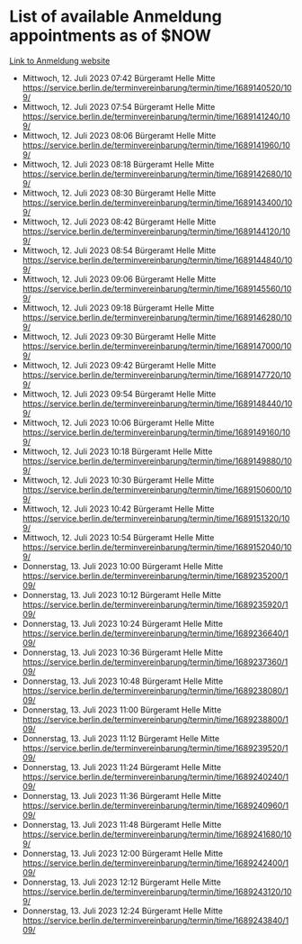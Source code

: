 # List of available Anmeldung appointments as of $NOW
[Link to Anmeldung website](https://service.berlin.de/terminvereinbarung/termin/tag.php?termin=1&anliegen[]=120686&dienstleisterlist=122210,122217,327316,122219,327312,122227,327314,122231,327346,122243,327348,122254,122252,329742,122260,329745,122262,329748,122271,327278,122273,327274,122277,327276,330436,122280,327294,122282,327290,122284,327292,122291,327270,122285,327266,122286,327264,122296,327268,150230,329760,122297,327286,122294,327284,122312,329763,122314,329775,122304,327330,122311,327334,122309,327332,317869,122281,327352,122279,329772,122283,122276,327324,122274,327326,122267,329766,122246,327318,122251,327320,122257,327322,122208,327298,122226,327300&herkunft=http%3A%2F%2Fservice.berlin.de%2Fdienstleistung%2F120686%2F)
- Mittwoch, 12. Juli 2023 07:42 Bürgeramt Helle Mitte https://service.berlin.de/terminvereinbarung/termin/time/1689140520/109/
- Mittwoch, 12. Juli 2023 07:54 Bürgeramt Helle Mitte https://service.berlin.de/terminvereinbarung/termin/time/1689141240/109/
- Mittwoch, 12. Juli 2023 08:06 Bürgeramt Helle Mitte https://service.berlin.de/terminvereinbarung/termin/time/1689141960/109/
- Mittwoch, 12. Juli 2023 08:18 Bürgeramt Helle Mitte https://service.berlin.de/terminvereinbarung/termin/time/1689142680/109/
- Mittwoch, 12. Juli 2023 08:30 Bürgeramt Helle Mitte https://service.berlin.de/terminvereinbarung/termin/time/1689143400/109/
- Mittwoch, 12. Juli 2023 08:42 Bürgeramt Helle Mitte https://service.berlin.de/terminvereinbarung/termin/time/1689144120/109/
- Mittwoch, 12. Juli 2023 08:54 Bürgeramt Helle Mitte https://service.berlin.de/terminvereinbarung/termin/time/1689144840/109/
- Mittwoch, 12. Juli 2023 09:06 Bürgeramt Helle Mitte https://service.berlin.de/terminvereinbarung/termin/time/1689145560/109/
- Mittwoch, 12. Juli 2023 09:18 Bürgeramt Helle Mitte https://service.berlin.de/terminvereinbarung/termin/time/1689146280/109/
- Mittwoch, 12. Juli 2023 09:30 Bürgeramt Helle Mitte https://service.berlin.de/terminvereinbarung/termin/time/1689147000/109/
- Mittwoch, 12. Juli 2023 09:42 Bürgeramt Helle Mitte https://service.berlin.de/terminvereinbarung/termin/time/1689147720/109/
- Mittwoch, 12. Juli 2023 09:54 Bürgeramt Helle Mitte https://service.berlin.de/terminvereinbarung/termin/time/1689148440/109/
- Mittwoch, 12. Juli 2023 10:06 Bürgeramt Helle Mitte https://service.berlin.de/terminvereinbarung/termin/time/1689149160/109/
- Mittwoch, 12. Juli 2023 10:18 Bürgeramt Helle Mitte https://service.berlin.de/terminvereinbarung/termin/time/1689149880/109/
- Mittwoch, 12. Juli 2023 10:30 Bürgeramt Helle Mitte https://service.berlin.de/terminvereinbarung/termin/time/1689150600/109/
- Mittwoch, 12. Juli 2023 10:42 Bürgeramt Helle Mitte https://service.berlin.de/terminvereinbarung/termin/time/1689151320/109/
- Mittwoch, 12. Juli 2023 10:54 Bürgeramt Helle Mitte https://service.berlin.de/terminvereinbarung/termin/time/1689152040/109/
- Donnerstag, 13. Juli 2023 10:00 Bürgeramt Helle Mitte https://service.berlin.de/terminvereinbarung/termin/time/1689235200/109/
- Donnerstag, 13. Juli 2023 10:12 Bürgeramt Helle Mitte https://service.berlin.de/terminvereinbarung/termin/time/1689235920/109/
- Donnerstag, 13. Juli 2023 10:24 Bürgeramt Helle Mitte https://service.berlin.de/terminvereinbarung/termin/time/1689236640/109/
- Donnerstag, 13. Juli 2023 10:36 Bürgeramt Helle Mitte https://service.berlin.de/terminvereinbarung/termin/time/1689237360/109/
- Donnerstag, 13. Juli 2023 10:48 Bürgeramt Helle Mitte https://service.berlin.de/terminvereinbarung/termin/time/1689238080/109/
- Donnerstag, 13. Juli 2023 11:00 Bürgeramt Helle Mitte https://service.berlin.de/terminvereinbarung/termin/time/1689238800/109/
- Donnerstag, 13. Juli 2023 11:12 Bürgeramt Helle Mitte https://service.berlin.de/terminvereinbarung/termin/time/1689239520/109/
- Donnerstag, 13. Juli 2023 11:24 Bürgeramt Helle Mitte https://service.berlin.de/terminvereinbarung/termin/time/1689240240/109/
- Donnerstag, 13. Juli 2023 11:36 Bürgeramt Helle Mitte https://service.berlin.de/terminvereinbarung/termin/time/1689240960/109/
- Donnerstag, 13. Juli 2023 11:48 Bürgeramt Helle Mitte https://service.berlin.de/terminvereinbarung/termin/time/1689241680/109/
- Donnerstag, 13. Juli 2023 12:00 Bürgeramt Helle Mitte https://service.berlin.de/terminvereinbarung/termin/time/1689242400/109/
- Donnerstag, 13. Juli 2023 12:12 Bürgeramt Helle Mitte https://service.berlin.de/terminvereinbarung/termin/time/1689243120/109/
- Donnerstag, 13. Juli 2023 12:24 Bürgeramt Helle Mitte https://service.berlin.de/terminvereinbarung/termin/time/1689243840/109/
